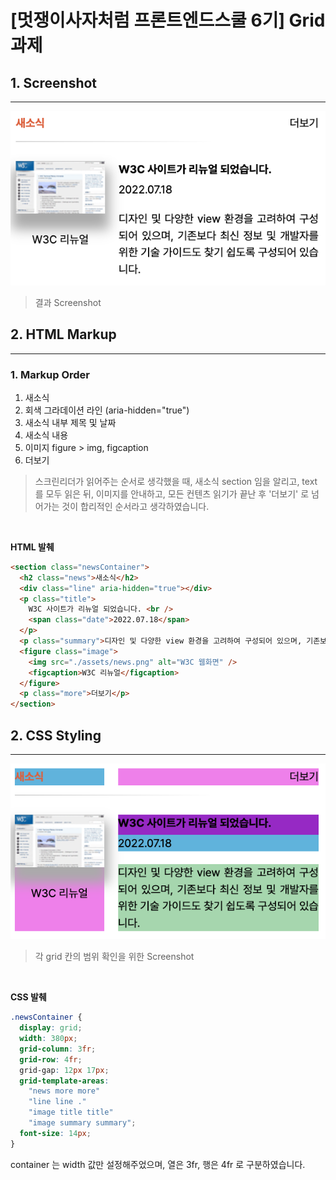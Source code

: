 # [멋쟁이사자처럼 프론트엔드스쿨 6기] Grid 과제

## 1. Screenshot

---

![결과스크린샷](assets/result.png)

> 결과 Screenshot

## 2. HTML Markup

---

### 1. Markup Order

1. 새소식
2. 회색 그라데이션 라인 (aria-hidden="true")
3. 새소식 내부 제목 및 날짜
4. 새소식 내용
5. 이미지 figure > img, figcaption
6. 더보기

> 스크린리더가 읽어주는 순서로 생각했을 때, 새소식 section 임을 알리고, text 를 모두 읽은 뒤, 이미지를 안내하고, 모든 컨텐츠 읽기가 끝난 후 '더보기' 로 넘어가는 것이 합리적인 순서라고 생각하였습니다.

<br/>

**HTML 발췌**

```html
<section class="newsContainer">
  <h2 class="news">새소식</h2>
  <div class="line" aria-hidden="true"></div>
  <p class="title">
    W3C 사이트가 리뉴얼 되었습니다. <br />
    <span class="date">2022.07.18</span>
  </p>
  <p class="summary">디자인 및 다양한 view 환경을 고려하여 구성되어 있으며, 기존보다 최신 정보 및 개발자를 위한 기술 가이드도 찾기 쉽도록 구성되어 있습니다.</p>
  <figure class="image">
    <img src="./assets/news.png" alt="W3C 웹화면" />
    <figcaption>W3C 리뉴얼</figcaption>
  </figure>
  <p class="more">더보기</p>
</section>
```

## 2. CSS Styling

---

![범위확인](assets/with_bg.png)

> 각 grid 칸의 범위 확인을 위한 Screenshot

<br/>

**CSS 발췌**

```css
.newsContainer {
  display: grid;
  width: 380px;
  grid-column: 3fr;
  grid-row: 4fr;
  grid-gap: 12px 17px;
  grid-template-areas:
    "news more more"
    "line line ."
    "image title title"
    "image summary summary";
  font-size: 14px;
}
```

container 는 width 값만 설정해주었으며, 열은 3fr, 행은 4fr 로 구분하였습니다.

